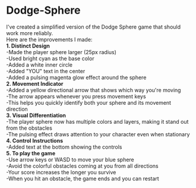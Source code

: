 # Dodge-Sphere <br>
I've created a simplified version of the Dodge Sphere game that should work more reliably. <br>
Here are the improvements I made: <br>
**1. Distinct Design**<br>
-Made the player sphere larger (25px radius)<br>
-Used bright cyan as the base color<br>
-Added a white inner circle<br>
-Added "YOU" text in the center<br>
-Added a pulsing magenta glow effect around the sphere<br>
**2. Movement Indicator**<br>
-Added a yellow directional arrow that shows which way you're moving<br>
-The arrow appears whenever you press movement keys<br>
-This helps you quickly identify both your sphere and its movement direction<br>
**3. Visual Differentiation**<br>
-The player sphere now has multiple colors and layers, making it stand out from the obstacles<br>
-The pulsing effect draws attention to your character even when stationary<br>
**4. Control Instructions**<br>
-Added text at the bottom showing the controls<br>
**5. To play the game**<br>
-Use arrow keys or WASD to move your blue sphere<br>
-Avoid the colorful obstacles coming at you from all directions<br>
-Your score increases the longer you survive<br>
-When you hit an obstacle, the game ends and you can restart<br>
